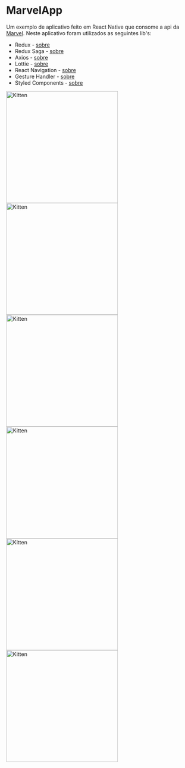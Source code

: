 # MarvelApp

Um exemplo de aplicativo feito em React Native que consome a api da [Marvel](https://developer.marvel.com/). Neste aplicativo
foram utilizados as seguintes lib's:

+ Redux - [sobre](https://redux.js.org/)
+ Redux Saga - [sobre](https://redux-saga.js.org/)
+ Axios - [sobre](https://github.com/axios/axios)
+ Lottie - [sobre](https://airbnb.design/lottie/)
+ React Navigation - [sobre](https://reactnavigation.org/)
+ Gesture Handler - [sobre](https://software-mansion.github.io/react-native-gesture-handler/docs/getting-started.html)
+ Styled Components - [sobre](https://www.styled-components.com/)

<img src="https://firebasestorage.googleapis.com/v0/b/mystore-1e767.appspot.com/o/80185427_842192526213249_1148057741906935808_n.png?alt=media&token=97534996-6d52-4616-b14c-b846de5fdd85" alt="Kitten" title="A cute kitten" width="300" height="300" />

<img src="https://firebasestorage.googleapis.com/v0/b/mystore-1e767.appspot.com/o/80990042_594788477948788_9123087445301133312_n.jpg?alt=media&token=c1f24253-0589-4348-a495-f9cfeb365cf7" alt="Kitten" title="A cute kitten" width="300" height="300" />

<img src="https://firebasestorage.googleapis.com/v0/b/mystore-1e767.appspot.com/o/80305874_1057222691283486_1160179672919572480_n.jpg?alt=media&token=d1037895-6d34-4f57-b38f-7c741bb32fea" alt="Kitten" title="A cute kitten" width="300" height="300" />

<img src="https://firebasestorage.googleapis.com/v0/b/mystore-1e767.appspot.com/o/79373046_1380496088798355_6091837748421853184_n.png?alt=media&token=c18f1b56-1ee4-4fc5-bff4-f0b3e1bcc54c" alt="Kitten" title="A cute kitten" width="300" height="300" />

<img src="https://firebasestorage.googleapis.com/v0/b/mystore-1e767.appspot.com/o/80654768_1210785232445975_8103170422037544960_n.png?alt=media&token=eed72452-c494-4cce-8886-c5cd9afd641e" alt="Kitten" title="A cute kitten" width="300" height="300" />

<img src="https://firebasestorage.googleapis.com/v0/b/mystore-1e767.appspot.com/o/80515484_1026416147707538_5256244946087706624_n.png?alt=media&token=88603088-9ba1-4428-ab4c-37dbfb7ba8d5" alt="Kitten" title="A cute kitten" width="300" height="300" />